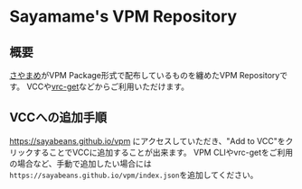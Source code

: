 # Sayamame's VPM Repository

## 概要
[さやまめ](https://github.com/Sayamame-beans)がVPM Package形式で配布しているものを纏めたVPM Repositoryです。
VCCや[vrc-get](https://github.com/anatawa12/vrc-get)などからご利用いただけます。

## VCCへの追加手順
https://sayabeans.github.io/vpm にアクセスしていただき、"Add to VCC"をクリックすることでVCCに追加することが出来ます。
VPM CLIやvrc-getをご利用の場合など、手動で追加したい場合には`https://sayabeans.github.io/vpm/index.json`を追加してください。
